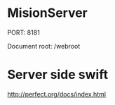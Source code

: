 # MisionServer

PORT: 8181

Document root: /webroot

# Server side swift

http://perfect.org/docs/index.html
